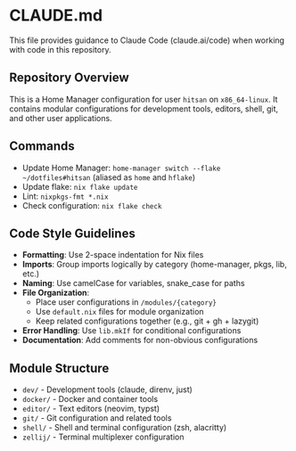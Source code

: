 # CLAUDE.md

This file provides guidance to Claude Code (claude.ai/code) when working with code in this repository.

## Repository Overview
This is a Home Manager configuration for user `hitsan` on `x86_64-linux`. It contains modular configurations for development tools, editors, shell, git, and other user applications.

## Commands
- Update Home Manager: `home-manager switch --flake ~/dotfiles#hitsan` (aliased as `home` and `hflake`)
- Update flake: `nix flake update`
- Lint: `nixpkgs-fmt *.nix`
- Check configuration: `nix flake check`

## Code Style Guidelines
- **Formatting**: Use 2-space indentation for Nix files
- **Imports**: Group imports logically by category (home-manager, pkgs, lib, etc.)
- **Naming**: Use camelCase for variables, snake_case for paths
- **File Organization**: 
  - Place user configurations in `/modules/{category}`
  - Use `default.nix` files for module organization
  - Keep related configurations together (e.g., git + gh + lazygit)
- **Error Handling**: Use `lib.mkIf` for conditional configurations
- **Documentation**: Add comments for non-obvious configurations

## Module Structure
- `dev/` - Development tools (claude, direnv, just)
- `docker/` - Docker and container tools
- `editor/` - Text editors (neovim, typst)
- `git/` - Git configuration and related tools
- `shell/` - Shell and terminal configuration (zsh, alacritty)
- `zellij/` - Terminal multiplexer configuration